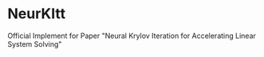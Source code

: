 # NeurKItt
Official Implement for Paper "Neural Krylov Iteration for Accelerating Linear System Solving"
